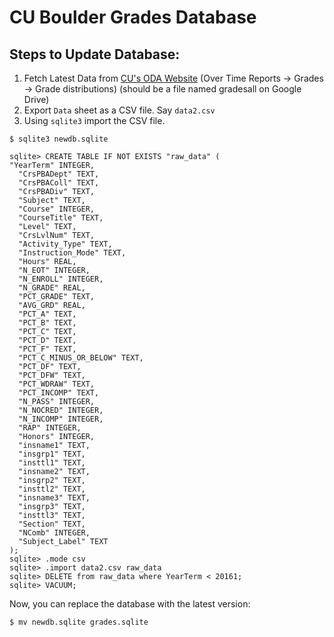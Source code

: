 # CU Boulder Grades Database

## Steps to Update Database:

1. Fetch Latest Data from [CU's ODA Website](https://www.colorado.edu/oda/student-data/courses) (Over Time Reports -> Grades -> Grade distributions) (should be a file named gradesall on Google Drive)
2. Export `Data` sheet as a CSV file. Say `data2.csv`
3. Using `sqlite3` import the CSV file.

```
$ sqlite3 newdb.sqlite
```

```
sqlite> CREATE TABLE IF NOT EXISTS "raw_data" (
"YearTerm" INTEGER,
  "CrsPBADept" TEXT,
  "CrsPBAColl" TEXT,
  "CrsPBADiv" TEXT,
  "Subject" TEXT,
  "Course" INTEGER,
  "CourseTitle" TEXT,
  "Level" TEXT,
  "CrsLvlNum" TEXT,
  "Activity_Type" TEXT,
  "Instruction_Mode" TEXT,
  "Hours" REAL,
  "N_EOT" INTEGER,
  "N_ENROLL" INTEGER,
  "N_GRADE" REAL,
  "PCT_GRADE" TEXT,
  "AVG_GRD" REAL,
  "PCT_A" TEXT,
  "PCT_B" TEXT,
  "PCT_C" TEXT,
  "PCT_D" TEXT,
  "PCT_F" TEXT,
  "PCT_C_MINUS_OR_BELOW" TEXT,
  "PCT_DF" TEXT,
  "PCT_DFW" TEXT,
  "PCT_WDRAW" TEXT,
  "PCT_INCOMP" TEXT,
  "N_PASS" INTEGER,
  "N_NOCRED" INTEGER,
  "N_INCOMP" INTEGER,
  "RAP" INTEGER,
  "Honors" INTEGER,
  "insname1" TEXT,
  "insgrp1" TEXT,
  "insttl1" TEXT,
  "insname2" TEXT,
  "insgrp2" TEXT,
  "insttl2" TEXT,
  "insname3" TEXT,
  "insgrp3" TEXT,
  "insttl3" TEXT,
  "Section" TEXT,
  "NComb" INTEGER,
  "Subject_Label" TEXT
);
sqlite> .mode csv
sqlite> .import data2.csv raw_data
sqlite> DELETE from raw_data where YearTerm < 20161;
sqlite> VACUUM;
```

Now, you can replace the database with the latest version:

```
$ mv newdb.sqlite grades.sqlite
```
